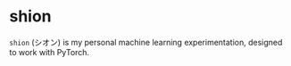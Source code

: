 # shion

`shion` (シオン) is my personal machine learning experimentation, designed to work with PyTorch.